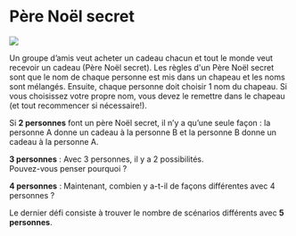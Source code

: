 # Père Noël secret

![](https://github.com/supportingami/sami-maths-club/blob/master/maths-club-pack/images/secret-santa-1.png?raw=true)

Un groupe d’amis veut acheter un cadeau chacun et tout le monde veut recevoir un cadeau (Père Noël secret). Les règles d'un Père Noël secret sont que le nom de chaque personne est mis dans un chapeau et les noms sont mélangés. Ensuite, chaque personne doit choisir 1 nom du chapeau. Si vous choisissez votre propre nom, vous devez le remettre dans le chapeau (et tout recommencer si nécessaire!).

Si **2 personnes** font un père Noël secret, il n’y a qu’une seule façon : la personne A donne un cadeau à la personne B et la personne B donne un cadeau à la personne A.

**3 personnes** : Avec 3 personnes, il y a 2 possibilités.   
Pouvez-vous penser pourquoi ?

**4 personnes** : Maintenant, combien y a-t-il de façons différentes avec 4 personnes ?

Le dernier défi consiste à trouver le nombre de scénarios différents avec **5 personnes**.
